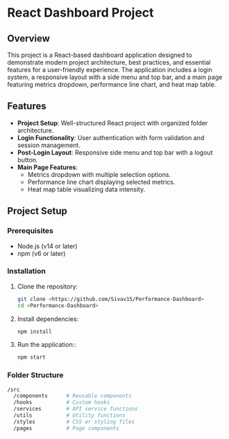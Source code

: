 # React Dashboard Project

## Overview

This project is a React-based dashboard application designed to demonstrate modern project architecture, best practices, and essential features for a user-friendly experience. The application includes a login system, a responsive layout with a side menu and top bar, and a main page featuring metrics dropdown, performance line chart, and heat map table.

## Features

- **Project Setup**: Well-structured React project with organized folder architecture.
- **Login Functionality**: User authentication with form validation and session management.
- **Post-Login Layout**: Responsive side menu and top bar with a logout button.
- **Main Page Features**:
  - Metrics dropdown with multiple selection options.
  - Performance line chart displaying selected metrics.
  - Heat map table visualizing data intensity.

## Project Setup

### Prerequisites

- Node.js (v14 or later)
- npm (v6 or later)

### Installation

1. Clone the repository:

   ```bash
   git clone <https://github.com/Sivav15/Performance-Dashboard>
   cd <Performance-Dashboard>
   ```

2. Install dependencies:
   ```bash
   npm install
   ```
3. Run the application::

   ```bash
   npm start
   ```

### Folder Structure

```bash
/src
  /components      # Reusable components
  /hooks           # Custom hooks
  /services        # API service functions
  /utils           # Utility functions
  /styles          # CSS or styling files
  /pages           # Page components
```
